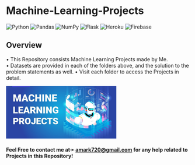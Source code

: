 # Machine-Learning-Projects
<img alt="Python" src="https://img.shields.io/badge/python%20-%2314354C.svg?&style=for-the-badge&logo=python&logoColor=white" height="6%" width="8%"/> <img alt="Pandas" src="https://img.shields.io/badge/pandas%20-%23150458.svg?&style=for-the-badge&logo=pandas&logoColor=white" height="6%" width="8%"/> 	<img alt="NumPy" src="https://img.shields.io/badge/numpy%20-%23013243.svg?&style=for-the-badge&logo=numpy&logoColor=white" height="5%" width="8%"/> <img alt="Flask" src="https://img.shields.io/badge/flask%20-%23000.svg?&style=for-the-badge&logo=flask&logoColor=white" height="4%" width="8%"/> <img alt="Heroku" src="https://img.shields.io/badge/heroku%20-%23430098.svg?&style=for-the-badge&logo=heroku&logoColor=white" height="5%" width="8%"/> 	<img alt="Firebase" src="https://img.shields.io/badge/firebase%20-%23039BE5.svg?&style=for-the-badge&logo=firebase" height="6%" width="8%"/>

## Overview
• This Repository consists Machine Learning Projects made by Me.<br/>
• Datasets are provided in each of the folders above, and the solution to the problem statements as well.
• Visit each folder to access the Projects in detail.

<img src="https://github.com/amark720/Amar-kumar/blob/master/ScreenShots/Machine%20Learning%20Project.jpg" alt="Landing Page" height="40%" width="60%">


#### Feel Free to contact me at➛ amark720@gmail.com for any help related to Projects in this Repository!
